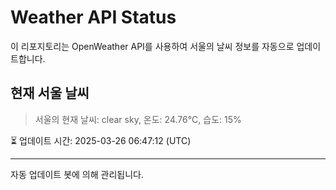 
# Weather API Status

이 리포지토리는 OpenWeather API를 사용하여 서울의 날씨 정보를 자동으로 업데이트합니다.

## 현재 서울 날씨
> 서울의 현재 날씨: clear sky, 온도: 24.76°C, 습도: 15%

⏳ 업데이트 시간: 2025-03-26 06:47:12 (UTC)

---
자동 업데이트 봇에 의해 관리됩니다.
